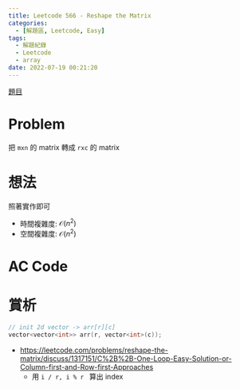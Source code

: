 ```yaml
---
title: Leetcode 566 - Reshape the Matrix
categories:
  - [解題區, Leetcode, Easy]
tags:
  - 解題紀錄
  - Leetcode
  - array
date: 2022-07-19 00:21:20
---
```


[題目](https://leetcode.com/problems/reshape-the-matrix/)

# Problem

把 `mxn` 的 matrix 轉成 `rxc` 的 matrix

# 想法

照著實作即可

- 時間複雜度: $\mathcal{O}(n^2)$
- 空間複雜度: $\mathcal{O}(n^2)$

# AC Code

<script src="https://emgithub.com/embed.js?target=https%3A%2F%2Fgithub.com%2Froy4801%2Fsolved_problems%2Fblob%2Fmaster%2Fleetcode%2F566.cpp%23L17-L44&style=github&showBorder=on&showLineNumbers=on&showFileMeta=on&showCopy=on"></script>

# 賞析

```cpp
// init 2d vector -> arr[r][c] 
vector<vector<int>> arr(r, vector<int>(c));
```

- https://leetcode.com/problems/reshape-the-matrix/discuss/1317151/C%2B%2B-One-Loop-Easy-Solution-or-Column-first-and-Row-first-Approaches
  - 用 `i / r, i % r ` 算出 index
